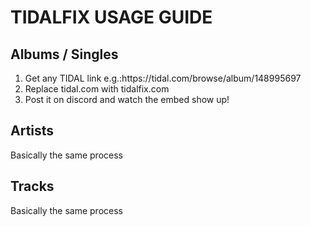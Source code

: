 # **TIDALFIX USAGE GUIDE**

## Albums / Singles
<ol>
    <li>Get any TIDAL link e.g.:https://tidal.com/browse/album/148995697</li>
    <li>Replace tidal.com with tidalfix.com</li>
    <li>Post it on discord and watch the embed show up!</li>
</ol>

## Artists
Basically the same process

## Tracks
Basically the same process
